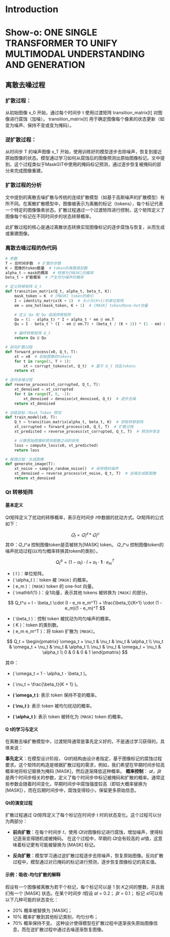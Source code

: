 # Introduction

# Show-o: ONE SINGLE TRANSFORMER TO UNIFY MULTIMODAL UNDERSTANDING AND GENERATION
## 离散去噪过程
### 扩散过程：
从初始图像 x_0 开始，通过每个时间步 t 使用过渡矩阵 transition_matrix[t] 对图像进行腐蚀（加噪）。
transition_matrix[t] 用于确定图像每个像素的状态更新（如变为噪声、保持不变或变为掩码）。
### 逆扩散过程：
从时间步 T 的噪声图像 x_T 开始，使用训练好的模型逐步去除噪声，恢复到接近原始图像的状态。模型通过学习如何从腐蚀后的图像预测出原始图像标记。文中提到，这个过程类似于MaskGIT中使用的掩码标记预测，通过逐步恢复被掩码的部分来完成图像重建。
### 扩散过程的分析
文中提到的离散去噪扩散与传统的连续扩散模型（如基于高斯噪声的扩散模型）有所不同。在离散扩散模型中，图像被表示为离散的标记（tokens），每个标记代表一个特定的图像像素状态。扩散过程通过一个过渡矩阵进行控制，这个矩阵定义了图像每个标记在不同时间步的状态转移概率。

此扩散过程的核心是通过离散状态转换实现图像标记的逐步腐蚀与恢复，从而生成或重建图像。

###  离散去噪过程的伪代码
```python
# 参数
T = 总时间步数  # 扩散的步数
K = 图像的token数量  # token的离散类别数
alpha_t = mask的概率  # 转换为[MASK]的概率
beta_t = 扩散概率  # 产生均匀噪声的概率

# 定义转移矩阵 Q_t
def transition_matrix(Q_t, alpha_t, beta_t, K):
    mask_token = K  # [MASK] token的索引
    I = identity_matrix(K + 1)  # 大小为(K+1)的单位矩阵
    em = one_hot(mask_token, K + 1)  # [MASK] token的one-hot向量

    # 定义 Qa 和 Qu 组成转移矩阵
    Qa = (1 - alpha_t) * I + alpha_t * em @ em.T
    Qu = I - beta_t * (I - em @ em.T) + (beta_t / (K + 1)) * (1 - em) @ (1 - em).T

    # 最终转移矩阵 Q_t
    return Qa @ Qu

# 前向扩散过程
def forward_process(x0, Q_t, T):
    xt = x0  # 初始图像的tokens
    for t in range(1, T + 1):
        xt = corrupt_tokens(xt, Q_t)  # 基于 Q_t 扰乱tokens
    return xt

# 逆向去噪过程
def reverse_process(xt_corrupted, Q_t, T):
    xt_denoised = xt_corrupted
    for t in range(T, 0, -1):
        xt_denoised = denoise(xt_denoised, Q_t)  # 逐步去噪
    return xt_denoised

# 训练目标：Mask Token 预测
def train_model(x0, T):
    Q_t = transition_matrix(alpha_t, beta_t, K)  # 获取转移矩阵
    xt_corrupted = forward_process(x0, Q_t, T)  # 扩散过程
    xt_predicted = reverse_process(xt_corrupted, Q_t, T)  # 预测并恢复

    # 计算原始图像和预测图像之间的损失
    loss = compute_loss(x0, xt_predicted)
    return loss

# 推理过程：生成图像
def generate_image(T):
    xt_noise = sample_random_noise()  # 采样随机噪声
    xt_denoised = reverse_process(xt_noise, Q_t, T)  # 去噪生成新图像
    return xt_denoised

``` 

### Qt 转移矩阵

#### 基本定义
Qt矩阵定义了扰动的转移概率，表示在时间步 𝑡中数据的扰动方式。Qt矩阵的公式如下：

$$
𝑄_𝑡 = 𝑄_𝑡^𝑎 * 𝑄_𝑡^𝑢​
$$
其中：𝑄_𝑡^𝑎  控制图像token是否被转为[MASK] token。
𝑄_𝑡^u 控制图像token的噪声扰动过程(以均匀概率转换其token的类别）。

$$
Q_t^a = (1 - \alpha_t) \cdot I + \alpha_t \cdot \mathbf{1} \cdot e_m^T
$$

- \( I \)：单位矩阵。
- \( \alpha_t \)：token 被 `[MASK]` 的概率。
- \( e_m \)：`[MASK]` token 的 one-hot 向量。
- \( \mathbf{1} \)：全1向量，表示其他 tokens 被转换为 `[MASK]` 的部分。


$$
Q_t^u = I - \beta_t \cdot (I - e_m e_m^T) + \frac{\beta_t}{K+1} \cdot (1 - e_m)(1 - e_m)^T
$$

- \( \beta_t \)：控制 token 被扰动为均匀噪声的概率。
- \( K \)：token 的类别数。
- \( e_m e_m^T \)：将 token 扩散为 `[MASK]`。

$$
Q_t = \begin{pmatrix}
\omega_t + \nu_t & \nu_t & \nu_t & \alpha_t \\
\nu_t & \omega_t + \nu_t & \nu_t & \alpha_t \\
\nu_t & \nu_t & \omega_t + \nu_t & \alpha_t \\
0 & 0 & 0 & 1
\end{pmatrix}
$$

其中：
- \( \omega_t = 1 - \alpha_t - \beta_t \)。
- \( \nu_t = \frac{\beta_t}{K + 1} \)。

- **\( \omega_t \)**: 表示 token 保持不变的概率。
- **\( \nu_t \)**: 表示 token 被均匀扰动的概率。
- **\( \alpha_t \)**: 表示 token 被转化为 `[MASK]` token 的概率。


#### Q t的学习与定义
在离散去噪扩散模型中，过渡矩阵通常是事先定义好的，不是通过学习获得的。具体来说：

**事先定义**：在模型设计阶段， Qt的结构由设计者指定，基于图像标记的腐蚀过程要求。这个矩阵的构造是根据扩散过程的需求，例如，我们希望在早期时间步较高概率地将标记替换为掩码 [MASK]，然后逐渐降低这种概率。
**概率控制**： 𝛼𝑡，𝛽𝑡是两个时间步相关的参数，定义了每个时间步中标记被掩码和扩散的概率。通常这些参数会随着时间变化，早期时间步中腐蚀强度较高（即较大概率替换为 [MASK]），而在后期时间步中，腐蚀变得较小，保留更多原始信息。

#### Qt的演变过程 
扩散过程通过 Qt矩阵定义了每个标记在时间步 t 时的状态变化。这个过程可以分为两部分：
- **前向扩散**：在每个时间步 𝑡，使用 𝑄𝑡对图像标记进行腐蚀，增加噪声，使得标记逐渐变得随机或被掩码。
在这个过程中，早期的 𝑄𝑡会有较高的 𝛼𝑡值，这意味着标记更有可能被替换为 [MASK] 标记。

- **反向扩散**：模型学习通过逆扩散过程逐步去除噪声，恢复原始图像。反向扩散过程中，模型通过对已掩码的标记进行预测，逐步恢复图像标记的真实值。

#### 示例：吸收-均匀扩散的解释
假设有一个图像被离散为若干个标记，每个标记可以是 1 到 𝐾之间的整数，并且我们有一个 [MASK] 状态。在某个时间步 𝑡假设 
𝛼𝑡 = 0.2； 𝛽𝑡 = 0.1； 标记 𝑥𝑡可以有以下几种可能的状态变化：
- 20% 概率被替换为 [MASK]；
- 10% 概率扩散到其他标记类别，均匀分布；
- 70% 概率保持不变。
这种设计使得模型在扩散过程中逐渐丧失原始图像信息，而在逆扩散过程中通过去噪逐渐恢复图像。
